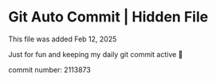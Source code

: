 # Git Auto Commit | Hidden File

This file was added Feb 12, 2025

Just for fun and keeping my daily git commit active 🤪

commit number: 2113873
